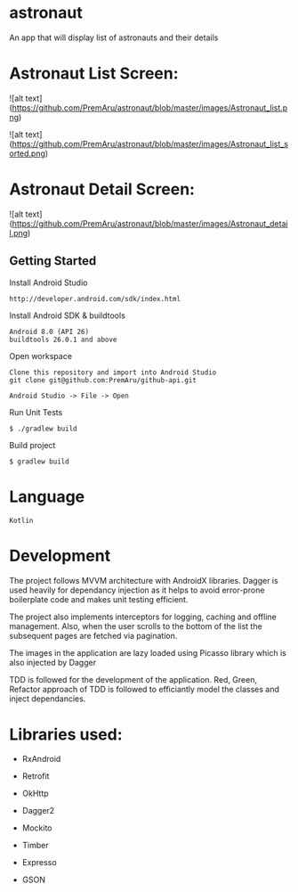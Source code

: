 # astronaut
An app that will display list of astronauts and their details

# Astronaut List Screen:

![alt text] (https://github.com/PremAru/astronaut/blob/master/images/Astronaut_list.png)

![alt text] (https://github.com/PremAru/astronaut/blob/master/images/Astronaut_list_sorted.png)


# Astronaut Detail Screen:

![alt text] (https://github.com/PremAru/astronaut/blob/master/images/Astronaut_detail.png)

## Getting Started

Install Android Studio

	http://developer.android.com/sdk/index.html

Install Android SDK & buildtools

	Android 8.0 (API 26)
	buildtools 26.0.1 and above

Open workspace

	Clone this repository and import into Android Studio
	git clone git@github.com:PremAru/github-api.git
	
	Android Studio -> File -> Open

Run Unit Tests

	$ ./gradlew build

Build project

	$ gradlew build
# Language
	Kotlin
	
# Development
The project follows MVVM architecture with AndroidX libraries. Dagger is used heavily for dependancy injection as it helps to avoid error-prone boilerplate code and makes unit testing efficient. 
	
The project also implements interceptors for logging, caching and offline management. Also, when the user scrolls to the bottom of the list the subsequent pages are fetched via pagination. 
	
The images in the application are lazy loaded using Picasso library which is also injected by Dagger

TDD is followed for the development of the application. Red, Green, Refactor approach of TDD is followed to efficiantly model the classes and inject dependancies.
    
# Libraries used:

*	RxAndroid

*	Retrofit

*	OkHttp

*	Dagger2

*	Mockito

*	Timber

*	Expresso

*	GSON
